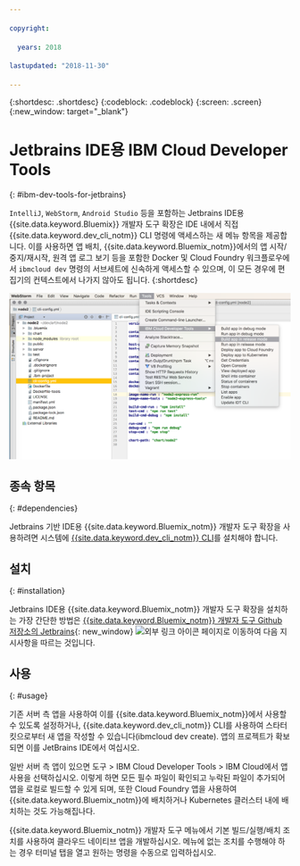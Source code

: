 ```yaml
---

copyright:

  years: 2018

lastupdated: "2018-11-30"

---
```


{:shortdesc: .shortdesc}
{:codeblock: .codeblock}
{:screen: .screen}
{:new_window: target="_blank"}

# Jetbrains IDE용 IBM Cloud Developer Tools
{: #ibm-dev-tools-for-jetbrains}

`IntelliJ`, `WebStorm`, `Android Studio` 등을 포함하는 Jetbrains IDE용 {{site.data.keyword.Bluemix}} 개발자 도구 확장은 IDE 내에서 직접 {{site.data.keyword.dev_cli_notm}} CLI 명령에 액세스하는 새 메뉴 항목을 제공합니다. 이를 사용하면 앱 배치, {{site.data.keyword.Bluemix_notm}}에서의 앱 시작/중지/재시작, 원격 앱 로그 보기 등을 포함한 Docker 및 Cloud Foundry 워크플로우에서 `ibmcloud dev` 명령의 서브세트에 신속하게 액세스할 수 있으며, 이 모든 경우에 편집기의 컨텍스트에서 나가지 않아도 됩니다.
{:shortdesc}

![WebStorm IDE 내에서 실행 중인 IBM Cloud Developer Tools의 화면 캡처입니다. ](jetbrains.png "{{site.data.keyword.Bluemix_notm}} 개발자 도구 메뉴 예(WebStorm IDE 내에서 실행 중)")

## 종속 항목
{: #dependencies}

Jetbrains 기반 IDE용 {{site.data.keyword.Bluemix_notm}} 개발자 도구 확장을 사용하려면 시스템에 [{{site.data.keyword.dev_cli_notm}} CLI](/docs/cli/index.html#overview)를 설치해야 합니다.

## 설치
{: #installation}

Jetbrains IDE용 {{site.data.keyword.Bluemix_notm}} 개발자 도구 확장을 설치하는 가장 간단한 방법은 [{{site.data.keyword.Bluemix_notm}} 개발자 도구 Github 저장소의 Jetbrains](https://github.com/IBM-Cloud/ibm-cloud-developer-tools/tree/master/jetbrains){: new_window} ![외부 링크 아이콘](../../icons/launch-glyph.svg "외부 링크 아이콘") 페이지로 이동하여 다음 지시사항을 따르는 것입니다. 

## 사용
{: #usage}

기존 서버 측 앱을 사용하여 이를 {{site.data.keyword.Bluemix_notm}}에서 사용할 수 있도록 설정하거나, {{site.data.keyword.dev_cli_notm}} CLI를 사용하여 스타터 킷으로부터 새 앱을 작성할 수 있습니다(ibmcloud dev create). 앱의 프로젝트가 확보되면 이를 JetBrains IDE에서 여십시오.

일반 서버 측 앱이 있으면 도구 > IBM Cloud Developer Tools > IBM Cloud에서 앱 사용을 선택하십시오. 이렇게 하면 모든 필수 파일이 확인되고 누락된 파일이 추가되어 앱을 로컬로 빌드할 수 있게 되며, 또한 Cloud Foundry 앱을 사용하여 {{site.data.keyword.Bluemix_notm}}에 배치하거나 Kubernetes 클러스터 내에 배치하는 것도 가능해집나다.

{{site.data.keyword.Bluemix_notm}} 개발자 도구 메뉴에서 기본 빌드/실행/배치 조치를 사용하여 클라우드 네이티브 앱을 개발하십시오. 메뉴에 없는 조치를 수행해야 하는 경우 터미널 탭을 열고 원하는 명령을 수동으로 입력하십시오.

